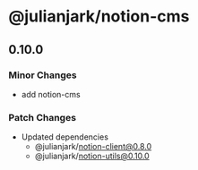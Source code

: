# @julianjark/notion-cms

## 0.10.0

### Minor Changes

- add notion-cms

### Patch Changes

- Updated dependencies
  - @julianjark/notion-client@0.8.0
  - @julianjark/notion-utils@0.10.0
